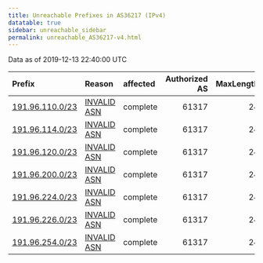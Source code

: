 ```yaml
---
title: Unreachable Prefixes in AS36217 (IPv4)
datatable: true
sidebar: unreachable_sidebar
permalink: unreachable_AS36217-v4.html
---
```


Data as of 2019-12-13 22:40:00 UTC


<div class="datatable-begin"></div>

| Prefix                                                   | Reason                                                                                                 | affected   |   Authorized AS |   MaxLength | Anchor                                         |   unreachable /24s |
|:---------------------------------------------------------|:-------------------------------------------------------------------------------------------------------|:-----------|----------------:|------------:|:-----------------------------------------------|-------------------:|
| [191.96.110.0/23](https://stat.ripe.net/191.96.110.0/23) | [INVALID ASN](https://rpki-validator.ripe.net/announcement-preview?asn=AS36217&prefix=191.96.110.0/23) | complete   |           61317 |          24 | [LACNIC](unreachable_LACNIC_RPKI_Root-v4.html) |                  2 |
| [191.96.114.0/23](https://stat.ripe.net/191.96.114.0/23) | [INVALID ASN](https://rpki-validator.ripe.net/announcement-preview?asn=AS36217&prefix=191.96.114.0/23) | complete   |           61317 |          24 | [LACNIC](unreachable_LACNIC_RPKI_Root-v4.html) |                  2 |
| [191.96.120.0/23](https://stat.ripe.net/191.96.120.0/23) | [INVALID ASN](https://rpki-validator.ripe.net/announcement-preview?asn=AS36217&prefix=191.96.120.0/23) | complete   |           61317 |          24 | [LACNIC](unreachable_LACNIC_RPKI_Root-v4.html) |                  2 |
| [191.96.200.0/23](https://stat.ripe.net/191.96.200.0/23) | [INVALID ASN](https://rpki-validator.ripe.net/announcement-preview?asn=AS36217&prefix=191.96.200.0/23) | complete   |           61317 |          24 | [LACNIC](unreachable_LACNIC_RPKI_Root-v4.html) |                  2 |
| [191.96.224.0/23](https://stat.ripe.net/191.96.224.0/23) | [INVALID ASN](https://rpki-validator.ripe.net/announcement-preview?asn=AS36217&prefix=191.96.224.0/23) | complete   |           61317 |          24 | [LACNIC](unreachable_LACNIC_RPKI_Root-v4.html) |                  2 |
| [191.96.226.0/23](https://stat.ripe.net/191.96.226.0/23) | [INVALID ASN](https://rpki-validator.ripe.net/announcement-preview?asn=AS36217&prefix=191.96.226.0/23) | complete   |           61317 |          24 | [LACNIC](unreachable_LACNIC_RPKI_Root-v4.html) |                  2 |
| [191.96.254.0/23](https://stat.ripe.net/191.96.254.0/23) | [INVALID ASN](https://rpki-validator.ripe.net/announcement-preview?asn=AS36217&prefix=191.96.254.0/23) | complete   |           61317 |          24 | [LACNIC](unreachable_LACNIC_RPKI_Root-v4.html) |                  2 |

<div class="datatable-end"></div>